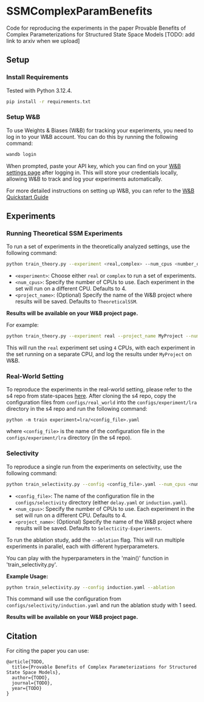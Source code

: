 # SSMComplexParamBenefits
Code for reproducing the experiments in the paper Provable Benefits of Complex Parameterizations for Structured State Space Models [TODO: add link to arxiv when we upload]

## Setup

### Install Requirements

Tested with Python 3.12.4.

```bash
pip install -r requirements.txt
```

### Setup W&B

To use Weights & Biases (W&B) for tracking your experiments, you need to log in to your W&B account. You can do this by running the following command:

```bash
wandb login
```

When prompted, paste your API key, which you can find on your [W&B settings page](https://wandb.ai/settings) after logging in. This will store your credentials locally, allowing W&B to track and log your experiments automatically.

For more detailed instructions on setting up W&B, you can refer to the [W&B Quickstart Guide](https://docs.wandb.ai/quickstart)

## Experiments
### Running Theoretical SSM Experiments

To run a set of experiments in the theoretically analyzed settings, use the following command:

```bash
python train_theory.py --experiment <real,complex> --num_cpus <number_of_cpus> --project_name <your_project_name>
```

- `<experiment>`: Choose either `real` or `complex` to run a set of experiments.
- `<num_cpus>`: Specify the number of CPUs to use. Each experiment in the set will run on a different CPU. Defaults to 4.
- `<project_name>`: (Optional) Specify the name of the W&B project where results will be saved. Defaults to `TheoreticalSSM`.

**Results will be available on your W&B project page.**

For example:

```bash
python train_theory.py --experiment real --project_name MyProject --num_cpus 4
```

This will run the `real` experiment set using `4` CPUs, with each experiment in the set running on a separate CPU, and log the results under `MyProject` on W&B.

### Real-World Setting
To reproduce the experiments in the real-world setting, 
please refer to the s4 repo from state-spaces [here](https://github.com/state-spaces/s4/).
After cloning the s4 repo, copy the configuration files from `configs/real_world` into the `configs/experiment/lra` directory in the s4 repo and run the following command:
```
python -m train experiment=lra/<config_file>.yaml
```
where `<config_file>` is the name of the configuration file in the `configs/experiment/lra` directory (in the s4 repo).

### Selectivity

To reproduce a single run from the experiments on selectivity, use the following command:

```bash
python train_selectivity.py --config <config_file>.yaml --num_cpus <number_of_cpus> --project_name <your_project_name>
```

- `<config_file>`: The name of the configuration file in the `configs/selectivity` directory (either `delay.yaml` or `induction.yaml`).
- `<num_cpus>`: Specify the number of CPUs to use. Each experiment in the set will run on a different CPU. Defaults to 4.
- `<project_name>`: (Optional) Specify the name of the W&B project where results will be saved. Defaults to `Selecticity-Experiments`.

To run the ablation study, add the `--ablation` flag. This will run multiple experiments in parallel, each with different hyperparameters.

You can play with the hyperparameters in the 'main()' function in 'train_selectivity.py'.

**Example Usage:**

```bash
python train_selectivity.py --config induction.yaml --ablation
```

This command will use the configuration from `configs/selectivity/induction.yaml` and run the ablation study with 1 seed.

**Results will be available on your W&B project page.**

## Citation
For citing the paper you can use:
```
@article{TODO,
  title={Provable Benefits of Complex Parameterizations for Structured State Space Models},
  author={TODO},
  journal={TODO},
  year={TODO}
}
```
